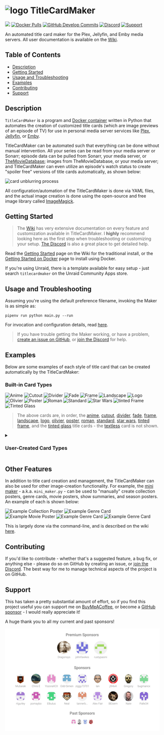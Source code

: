 # <img src="https://user-images.githubusercontent.com/17693271/164274472-c8fa7302-9b38-4fae-94ca-2e683e58d722.png" width="24" alt="logo"> TitleCardMaker
[![](https://img.shields.io/github/release/CollinHeist/TitleCardMaker.svg)](https://github.com/CollinHeist/TitleCardMaker/releases)
[![Docker Pulls](https://img.shields.io/docker/pulls/collinheist/titlecardmaker)](https://hub.docker.com/r/collinheist/titlecardmaker)
[![GitHub Develop Commits](https://img.shields.io/github/commits-since/CollinHeist/TitleCardMaker/latest/develop?label=Commits%20in%20Develop)](https://github.com/CollinHeist/TitleCardMaker/tree/develop)
[![Discord](https://img.shields.io/discord/955533113734357125?logo=discord&logoColor=white)](https://discord.gg/bJ3bHtw8wH)
[![Support](https://img.shields.io/badge/-Support_Development-9cf?color=informational)](https://github.com/sponsors/CollinHeist)

An automated title card maker for the Plex, Jellyfin, and Emby media servers. All user documentation is available on the [Wiki](https://github.com/CollinHeist/TitleCardMaker/wiki).

## Table of Contents
- [Description](#description)
- [Getting Started](#getting-started)
- [Usage and Troubleshooting](#usage-and-troubleshooting)
- [Examples](#examples)
- [Contributing](#contributing)
- [Support](#support)

## Description
`TitleCardMaker` is a program and [Docker container](https://hub.docker.com/r/collinheist/titlecardmaker) written in Python that automates the creation of customized title cards (which are image previews of an episode of TV) for use in personal media server services like [Plex](https://www.plex.tv/), [Jellyfin](https://jellyfin.org/), or [Emby](https://emby.media/).

TitleCardMaker can be automated such that everything can be done without manual intervention. All your series can be read from your media server or Sonarr; episode data can be pulled from Sonarr, your media server, or [TheMovieDatabase](https://www.themoviedb.org/); images from TheMovieDatabase, or your media server; and TitleCardMaker can even utilize an episode's watch status to create "spoiler free" versions of title cards automatically, as shown below:

<img alt="card unblurring process" src="https://user-images.githubusercontent.com/17693271/185819730-a2c55a3a-63cc-4f0e-8061-891edd8d64d0.gif"/>
  
All configuration/automation of the TitleCardMaker is done via YAML files, and the actual image creation is done using the open-source and free image library called [ImageMagick](https://imagemagick.org/).

## Getting Started
> The [Wiki](https://github.com/CollinHeist/TitleCardMaker/wiki) has very extensive documentation on every feature and customization available in TitleCardMaker. I __highly__ recommend looking here as the first step when troubleshooting or customizing your setup. [The Discord](https://discord.gg/bJ3bHtw8wH) is also a great place to get detailed help.

Read the [Getting Started](https://github.com/CollinHeist/TitleCardMaker/wiki) page on the Wiki for the traditional install, or the [Getting Started on Docker](https://github.com/CollinHeist/TitleCardMaker/wiki/Docker-Tutorial) page to install using Docker.

If you're using Unraid, there is a template available for easy setup - just search `titlecardmaker` on the Unraid Community Apps store.

## Usage and Troubleshooting
Assuming you're using the default preference filename, invoking the Maker is as simple as:

```console
pipenv run python main.py --run
```

For invocation and configuration details, read [here](https://github.com/CollinHeist/TitleCardMaker/wiki/Running-the-TitleCardMaker).

> If you have trouble getting the Maker working, or have a problem, [create an issue on GitHub](https://github.com/CollinHeist/TitleCardMaker/issues/new), or [join the Discord](https://discord.gg/bJ3bHtw8wH) for help.

## Examples
Below are some examples of each style of title card that can be created automatically by the TitleCardMaker:

### Built-in Card Types
<img alt="Anime" src="https://user-images.githubusercontent.com/17693271/185820454-4e3dca1c-c0df-4fa0-a7a7-81e070aa9e69.jpg" height="150"/> <img alt="Cutout" src="https://user-images.githubusercontent.com/17693271/212500535-e88daff6-ecc0-4cc8-8627-82069114c7e0.jpg" height="150"/> <img alt="Divider" src="https://user-images.githubusercontent.com/17693271/232378485-a9a737dc-9faf-47c2-b639-7df3d3ffb194.jpg" height="150"> <img alt="Fade" src="https://user-images.githubusercontent.com/17693271/214648223-b4f68553-e982-4efa-a16b-9662018b5d40.jpg" height="150"/> <img alt="Frame" src="https://user-images.githubusercontent.com/17693271/202352614-155a176a-fdb0-4476-9f11-6a3a20533a54.jpg" height="150"/> <img alt="Landscape" src="https://user-images.githubusercontent.com/17693271/202352137-b411da21-65ce-4bed-991b-90428c71ec34.jpg" height="150"/> <img alt="Logo" src="https://user-images.githubusercontent.com/17693271/172227163-0ee4990a-b0a8-4dbd-91b3-3f57dfe6e732.jpg" height="150"/> <img alt="Olivier" src="https://user-images.githubusercontent.com/17693271/212500009-067f14ff-4f48-4f75-bacd-7311a9aba716.jpg" height="150"/> <img alt="Poster" src="https://user-images.githubusercontent.com/17693271/180627387-f72bb58e-e001-4608-b4be-82a26263c628.jpg" height="150"/> <img alt="Roman" src="https://user-images.githubusercontent.com/17693271/203910966-4dde1466-6c7e-4422-923b-1f9222ad49e9.jpg" height="150"/> <img alt="Standard" src="https://user-images.githubusercontent.com/17693271/212500240-ae946f2c-a5c8-4881-85f2-83ccb45bf46e.jpg" height="150"/> <img alt="Star Wars" src="https://user-images.githubusercontent.com/17693271/170836059-136fa6eb-40ef-4cd7-9aca-8ad8e0537239.jpg" height="150"> <img alt="tinted Frame" src="https://user-images.githubusercontent.com/17693271/233257029-8b17ce2e-01ea-4ae3-bc73-54e152be4d31.jpg" height="150"> <img alt="Tinted Glass" src="https://user-images.githubusercontent.com/17693271/213939482-6018b2be-28c5-42dd-988d-d7b9733fe0e8.jpg" height="150"> 

> The above cards are, in order, the [anime](https://github.com/CollinHeist/TitleCardMaker/wiki/AnimeTitleCard), [cutout](https://github.com/CollinHeist/TitleCardMaker/wiki/CutoutTitleCard), [divider](https://github.com/CollinHeist/TitleCardMaker/wiki/DividerTitleCard), [fade](https://github.com/CollinHeist/TitleCardMaker/wiki/FadeTitleCard), [frame](https://github.com/CollinHeist/TitleCardMaker/wiki/FrameTitleCard), [landscape](https://github.com/CollinHeist/TitleCardMaker/wiki/LandscapeTitleCard), [logo](https://github.com/CollinHeist/TitleCardMaker/wiki/LogoTitleCard), [olivier](https://github.com/CollinHeist/TitleCardMaker/wiki/OlivierTitleCard), [poster](https://github.com/CollinHeist/TitleCardMaker/wiki/PosterTitleCard), [roman](https://github.com/CollinHeist/TitleCardMaker/wiki/RomanNumeralTitleCard), [standard](https://github.com/CollinHeist/TitleCardMaker/wiki/StandardTitleCard), [star wars](https://github.com/CollinHeist/TitleCardMaker/wiki/StarWarsTitleCard), [tinted frame](https://github.com/CollinHeist/TitleCardMaker/wiki/TintedFrameTitleCard), and the [tinted glass](https://github.com/CollinHeist/TitleCardMaker/wiki/TintedGlassTitleCard) title cards - the [textless](https://github.com/CollinHeist/TitleCardMaker/wiki/TitleCard) card is not shown.

<details><summary><h3>User-Created Card Types</h3></summary>

The TitleCardMaker can also use user-created and maintained card types hosted on the [companion GitHub](https://github.com/CollinHeist/TitleCardMaker-CardTypes), an example of each type is shown below:

<img src="https://i.ibb.co/tBPsxpc/Westworld-2016-S04-E01.jpg" height="175"/> <img src="https://github.com/Beedman/TitleCardMaker-CardTypes/blob/master/Beedman/The%20Afterparty%20(2022)%20-%20S01E02%20-%20Brett.jpg?raw=true" height="175"/> <img src="https://i.ibb.co/0tnJJ6P/Stranger-Things-2016-S03-E02.jpg" height="175"/> <img src="https://cdn.discordapp.com/attachments/975108033531219979/977614937457303602/S01E04.jpg" height="175"/> <img src="https://github.com/Wdvh/TitleCardMaker-CardTypes/blob/c14f1b3759983a63e66982ba6517e2bc3f651dca/Wdvh/S01E01.jpg" height="175"/> <img src="https://user-images.githubusercontent.com/17693271/169709482-6bb023ab-4986-464e-88d6-0e05ad75d0d3.jpg" height="175"/> <img src="https://user-images.githubusercontent.com/1803189/171089736-f60a6ff2-0914-432a-a45d-145323d39c42.jpg" height="175"/> <img src="https://user-images.githubusercontent.com/17693271/169709359-ffc9e109-b327-44e9-b78a-7276f77fe917.jpg" height="175"/> <img src="https://github.com/CollinHeist/TitleCardMaker-CardTypes/blob/110c2ec729dbb20d8ed461e7cc5a07c54540f842/Wdvh/S01E07.jpg" height="175"/>  <img src="https://user-images.githubusercontent.com/7379812/187586521-353ba09f-30a8-424b-bbf3-ee9036c9e638.jpg" height="175"/>
 
> The above cards are, in order, `Yozora/BarebonesTitleCard`, `Beedman/GradientLogoTitleCard`, `Yozora/RetroTitleCard`, `Yozora/SlimTitleCard`, `Wdvh/StarWarsTitleOnly`, `Wdvh/WhiteTextAbsolute`, `lyonza/WhiteTextBroadcast`, `Wdvh/WhiteTextStandard`, `Wdvh/WhiteTextTitleOnly`, and `azuravian/TitleColorMatch`

</details>

## Other Features
In addition to title card creation and management, the TitleCardMaker can also be used for other image-creation functionality. For example, the [mini maker](https://github.com/CollinHeist/TitleCardMaker/wiki/Using-the-Mini-Maker) - a.k.a. `mini_maker.py` - can be used to "manually" create collection posters, genre cards, movie posters, show summaries, and season posters. An example of each is shown below:

<img alt="Example Collection Poster" src="https://user-images.githubusercontent.com/17693271/180630284-57e6d14a-025b-439f-9a84-696749b92c8d.jpg" height="200"/> <img alt="Example Genre Card" src="https://user-images.githubusercontent.com/17693271/166091004-c8cf6afe-7cdf-4ba2-b16d-8a1c13236df8.jpg" height="200"/> <img alt="Example Movie Poster" src="https://user-images.githubusercontent.com/17693271/188292228-c57b7415-63ee-4907-9886-dd94e7d94a6b.jpg" height="200"/> <img alt="Example Genre Card" src="https://user-images.githubusercontent.com/17693271/188784303-a80f0e1c-e1c3-43b0-8591-fa0eb3aafabc.jpg" height="200"/> <img alt="Example Genre Card" src="https://user-images.githubusercontent.com/17693271/172294392-ecababbe-eeef-4e28-b08c-814b7e02f4c7.png" height="200"/>

This is largely done via the command-line, and is described on the wiki [here](https://github.com/CollinHeist/TitleCardMaker/wiki/Using-the-Mini-Maker).

## Contributing
If you'd like to contribute - whether that's a suggested feature, a bug fix, or anything else - please do so on GitHub by creating an issue, or [join the Discord](https://discord.gg/bJ3bHtw8wH). The best way for me to manage technical aspects of the project is on GitHub.

## Support
This has taken a pretty substantial amount of effort, so if you find this project useful you can support me on [BuyMeACoffee](https://www.buymeacoffee.com/CollinHeist), or become a [GitHub sponsor](https://github.com/sponsors/CollinHeist) - I would really appreciate it!

A huge thank you to all my current and past sponsors!

<p align="center">
  <a href="./sponsorkit/sponsors.svg/sponsors.svg">
    <img src='./sponsorkit/sponsors.svg/sponsors.svg'/>
  </a>
</p>
